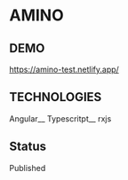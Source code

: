 # AMINO

## DEMO

https://amino-test.netlify.app/

## TECHNOLOGIES

Angular__
Typescritpt__
rxjs

## Status

Published

